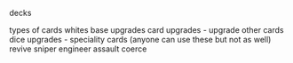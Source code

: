 decks 

types of cards 
    whites 
        base upgrades
        card upgrades - upgrade other cards 
        dice upgrades - 
    speciality cards (anyone can use these but not as well)
        revive
        sniper
        engineer
        assault
        coerce


